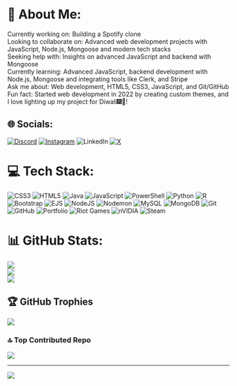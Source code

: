 # 💫 About Me:
Currently working on: Building a Spotify clone<br>Looking to collaborate on: Advanced web development projects with JavaScript, Node.js, Mongoose and modern tech stacks<br>Seeking help with: Insights on advanced JavaScript and backend with Mongoose<br>Currently learning: Advanced JavaScript, backend development with Node.js, Mongoose and integrating tools like Clerk,  and Stripe<br>Ask me about: Web development, HTML5, CSS3, JavaScript, and Git/GitHub<br>Fun fact: Started web development in 2022 by creating custom themes, and I love lighting up my project for Diwali🎆🎇!


## 🌐 Socials:
[![Discord](https://img.shields.io/badge/Discord-%237289DA.svg?logo=discord&logoColor=white)](https://discord.gg/993827336795467837) [![Instagram](https://img.shields.io/badge/Instagram-%23E4405F.svg?logo=Instagram&logoColor=white)](https://instagram.com/_mr_pranav____) ![LinkedIn](https://img.shields.io/badge/LinkedIn-%230077B5.svg?logo=linkedin&logoColor=white) [![X](https://img.shields.io/badge/X-black.svg?logo=X&logoColor=white)](https://x.com/@_mr_pranav____) 

# 💻 Tech Stack:
![CSS3](https://img.shields.io/badge/css3-%231572B6.svg?style=flat-square&logo=css3&logoColor=white) 
![HTML5](https://img.shields.io/badge/html5-%23E34F26.svg?style=flat-square&logo=html5&logoColor=white) 
![Java](https://img.shields.io/badge/java-%23ED8B00.svg?style=flat-square&logo=openjdk&logoColor=white) 
![JavaScript](https://img.shields.io/badge/javascript-%23323330.svg?style=flat-square&logo=javascript&logoColor=%23F7DF1E)
![PowerShell](https://img.shields.io/badge/PowerShell-%235391FE.svg?style=flat-square&logo=powershell&logoColor=white) ![Python](https://img.shields.io/badge/python-3670A0?style=flat-square&logo=python&logoColor=ffdd54) ![R](https://img.shields.io/badge/r-%23276DC3.svg?style=flat-square&logo=r&logoColor=white) ![Bootstrap](https://img.shields.io/badge/bootstrap-%238511FA.svg?style=flat-square&logo=bootstrap&logoColor=white) ![EJS](https://img.shields.io/badge/ejs-%23B4CA65.svg?style=flat-square&logo=ejs&logoColor=black) ![NodeJS](https://img.shields.io/badge/node.js-6DA55F?style=flat-square&logo=node.js&logoColor=white) ![Nodemon](https://img.shields.io/badge/NODEMON-%23323330.svg?style=flat-square&logo=nodemon&logoColor=%BBDEAD) ![MySQL](https://img.shields.io/badge/mysql-4479A1.svg?style=flat-square&logo=mysql&logoColor=white) ![MongoDB](https://img.shields.io/badge/MongoDB-%234ea94b.svg?style=flat-square&logo=mongodb&logoColor=white) ![Git](https://img.shields.io/badge/git-%23F05033.svg?style=flat-square&logo=git&logoColor=white) ![GitHub](https://img.shields.io/badge/github-%23121011.svg?style=flat-square&logo=github&logoColor=white) ![Portfolio](https://img.shields.io/badge/Portfolio-%23000000.svg?style=flat-square&logo=firefox&logoColor=#FF7139) ![Riot Games](https://img.shields.io/badge/riotgames-D32936.svg?style=flat-square&logo=riotgames&logoColor=white) ![nVIDIA](https://img.shields.io/badge/nVIDIA-%2376B900.svg?style=flat-square&logo=nVIDIA&logoColor=white) ![Steam](https://img.shields.io/badge/steam-%23000000.svg?style=flat-square&logo=steam&logoColor=white)
# 📊 GitHub Stats:
![](https://github-readme-stats.vercel.app/api?username=MR-PRANAV&theme=radical&hide_border=false&include_all_commits=true&count_private=true)<br/>
![](https://github-readme-streak-stats.herokuapp.com/?user=MR-PRANAV&theme=radical&hide_border=false)<br/>
![](https://github-readme-stats.vercel.app/api/top-langs/?username=MR-PRANAV&theme=radical&hide_border=false&include_all_commits=true&count_private=true&layout=compact)

## 🏆 GitHub Trophies
![](https://github-profile-trophy.vercel.app/?username=MR-PRANAV&theme=radical&no-frame=true&no-bg=false&margin-w=4)

### 🔝 Top Contributed Repo
![](https://github-contributor-stats.vercel.app/api?username=MR-PRANAV&limit=5&theme=radical&combine_all_yearly_contributions=true)

---
[![](https://visitcount.itsvg.in/api?id=MR-PRANAV&icon=4&color=10)](https://visitcount.itsvg.in)

<!-- Proudly created with GPRM ( https://gprm.itsvg.in ) -->
